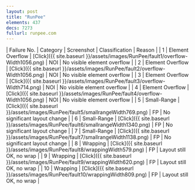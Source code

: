 ```yaml
---
layout: post
title: "RunPee"
elements: 437
decs: 7273
fullurl: runpee.com
---
```

| Failure No. | Category | Screenshot | Classification | Reason | 
| 1 | Element Overflow | [Click]({{ site.baseurl }}/assets/images/RunPee/fault1/overflow-Width1056.png) | NOI | No visible element overflow |
| 2 | Element Overflow | [Click]({{ site.baseurl }}/assets/images/RunPee/fault2/overflow-Width1056.png) | NOI | No visible element overflow |
| 3 | Element Overflow | [Click]({{ site.baseurl }}/assets/images/RunPee/fault3/overflow-Width714.png) | NOI | No visible element overflow |
| 4 | Element Overflow | [Click]({{ site.baseurl }}/assets/images/RunPee/fault4/overflow-Width1056.png) | NOI | No visible element overflow |
| 5 | Small-Range | [Click]({{ site.baseurl }}/assets/images/RunPee/fault5/smallrangeWidth769.png) | FP | No significant layout change |
| 6 | Small-Range | [Click]({{ site.baseurl }}/assets/images/RunPee/fault6/smallrangeWidth1340.png) | FP | No significant layout change |
| 7 | Small-Range | [Click]({{ site.baseurl }}/assets/images/RunPee/fault7/smallrangeWidth1138.png) | FP | No significant layout change |
| 8 | Wrapping | [Click]({{ site.baseurl }}/assets/images/RunPee/fault8/wrappingWidth579.png) | FP | Layout still OK, no wrap |
| 9 | Wrapping | [Click]({{ site.baseurl }}/assets/images/RunPee/fault9/wrappingWidth620.png) | FP | Layout still OK, no wrap |
| 10 | Wrapping | [Click]({{ site.baseurl }}/assets/images/RunPee/fault10/wrappingWidth809.png) | FP | Layout still OK, no wrap |
